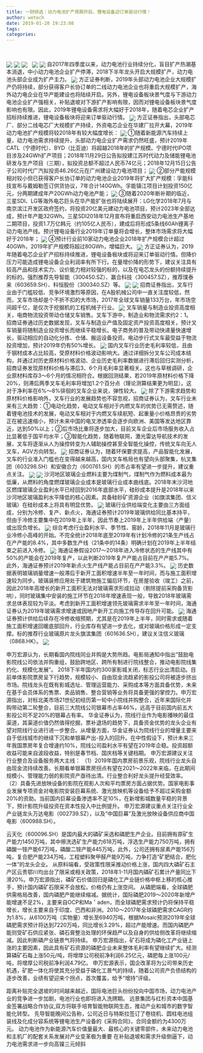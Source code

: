 ```yaml
---
title: 一财研选｜动力电池扩产周期开启，锂电设备迎订单驱动行情！
author: wetech
date: 2019-01-20 19:23:08
tags: 
categories: 
---
```

 
<!-- more -->
<img align="center" border="0" src="https://imgcdn.yicai.com/uppics/images/2019/01/76b07773a718ca255d3a0965a100eb93.jpg" />
<img align="center" border="0" src="https://imgcdn.yicai.com/uppics/images/2019/01/e0dc3f4536fd745ac754c781426d1f40.jpg" />

<img align="center" border="0" src="https://imgcdn.yicai.com/uppics/images/2019/01/e67af3cb6f613e82742f1ccd9cdb038f.jpg" />
 
<img align="center" border="0" src="https://imgcdn.yicai.com/uppics/images/2019/01/c33aca67f9056c12d63ba7d39d7325b8.jpg" />

<img align="center" border="0" src="https://imgcdn.yicai.com/uppics/images/2019/01/890f9abe8e9ad0eb439d37bbdf58a1c5.jpg" />
自2017年四季度以来，动力电池行业持续分化，盲目扩产热潮基本消退，中小动力电池企业扩产停滞，2018下半年龙头开启大规模扩产，动力电池头部企业成为扩产主力。
<img align="center" border="0" src="https://imgcdn.yicai.com/uppics/images/2019/01/e3b250dfcf835fd20dd55085d9e0023f.jpg" />
方正证券判断，2019年头部动力电池企业大规模扩产仍将持续，部分获得客户长协订单的二线动力电池企业也将重启大规模扩产，海外动力电企业在华产能建设也将陆续开启。另外，锂电设备板块景气度与下游动力电池企业扩产强相关，补贴退坡对下游扩产影响有限，因而对锂电设备板块景气度影响也有限。因此，2019年锂电设备需求将大幅好于2018年，随着电芯企业扩产招标持续推进，锂电设备板块将迎来订单驱动行情。
<img align="center" border="0" src="https://imgcdn.yicai.com/uppics/images/2019/01/65685efc7b6d006be53dd02ebf457843.jpg" />
方正证券指出，头部电芯厂、部分二线电芯厂大规模扩产持续，外资电芯企业在华建厂拉开大幕，2019年动力电池扩产规模将较2018年有较大幅度增长：
<img align="center" border="0" src="https://imgcdn.yicai.com/uppics/images/2019/01/74f7a9ed12ce13149d680da60a5b30e2.jpg" />
①随着新能源汽车持续上量，动力电池需求持续提升，头部动力电企业扩产需求仍然旺盛，预计2019年CATL（宁德时代）、BYD（比亚迪）将超越2018年的扩产规模。宁德时代IPO项目涉及24GWh扩产项目；2018年11月29日公告拟投建江苏时代动力及储能锂电池研发与生产项目（三期），拟投资总额不超过人民币74亿元；2018年12月15日公告子公司时代广汽拟投资46.26亿元在广州建设动力电池项目；
<img align="center" border="0" src="https://imgcdn.yicai.com/uppics/images/2019/01/056af169cc0f965bcd5ca5e5f81821b3.jpg" />
②部分产能规模相对较小但已获得客户长协订单的动力电池企业2019年将扩大扩产规模：孚能科技宣布与戴姆勒签订供货协议，7年合计140GWh。孚能镇江项目计划投资150亿元，分两期建成年产20GWh动力电池产能；
<img align="center" border="0" src="https://imgcdn.yicai.com/uppics/images/2019/01/be3fe5b84bb8fd22353131070740a473.jpg" />
③随着2020年断补期的临近，三星SDI、LG等海外电芯巨头在华产能扩张也将陆续展开：LG化学2018年7月与南京滨江开发区政府签约，将投资20亿美元建动力电池项目，预计2023年全部达成，预计年产能32GWh。三星SDI2018年12月宣布将重启西安动力电池生产基地二期项目，投资1.7万亿韩元（约105亿人民币），建成后将形成5条线60Ah锂离子动力电池产线。预计锂电设备行业2019年订单量将会增长，整体市场需求将大幅好于2018年；
<img align="center" border="0" src="https://imgcdn.yicai.com/uppics/images/2019/01/2c89ccf7fd283f2d85c6e245f4461930.jpg" />
④预计行业前10家动力电池企业2018年扩产规模合计超过40GWh，2019年扩产规模将超过80GWh，增幅巨大。
<img align="center" border="0" src="https://imgcdn.yicai.com/uppics/images/2019/01/2c89ccf7fd283f2d85c6e245f4461930.jpg" />
方正证券认为，2019年随着电芯企业扩产招标持续推进，锂电设备板块或将迎来订单驱动行情。但降价压力可能造成锂电设备企业利润率有所下行。在量增价降的形势下，建议关注具有较高产品和技术实力、议价能力相对较强的标的，以及在电芯龙头的份额持续提升的标的。强烈推荐先导智能（300450.SZ）、赢合科技（300457.SZ），推荐璞泰来（603659.SH）、科恒股份（300340.SZ）等。
<img align="center" border="0" src="https://imgcdn.yicai.com/uppics/images/2019/01/3ab7d2c8b6b5bb76395b33a6e66586f2.jpg" />

<img align="center" border="0" src="https://imgcdn.yicai.com/uppics/images/2019/01/64667264cce167c357c81609010f3505.jpg" />
招商证券指出，叉车行业由于门槛较低、竞争环境激烈等原因，在A股机械公司中一直关注度较低，然而，叉车市场却是个不折不扣的大市场，2017年全球叉车销量133万台，年市场空间超千亿，是仅次于挖掘机的工程机械子行业。
<img align="center" border="0" src="https://imgcdn.yicai.com/uppics/images/2019/01/c8322b6117d83b38ddc35fed18073a42.jpg" />
叉车销量与制造业投资高度相关，电商物流投资带动仓储叉车销售。叉车下游中，制造业和物流需求约2：1。招商证券通过历史数据发现，叉车与制造业产值及固定资产投资高度相关，预计叉车销量将随制造业投资增长而继续平稳增长。电子商务的普及带动快递量快速增长，驱动相应的自动化分拣、仓储、搬运设备投资。电动步行式叉车最受益于物流投资增加，预计2019年仍有50%增长。
<img align="center" border="0" src="https://imgcdn.yicai.com/uppics/images/2019/01/3bbf33b3bc6352251632079bed44e28d.jpg" />
国内叉车行业历史毛利率较低，且由于钢材成本占比较高，受原材料价格波动影响大。通过详细拆分叉车公司成本结构，并通过对历史原材料价格波动、企业历史毛利率数据进行滞后回归实测分析，招商证券发现原材料价格与滞后3、6个月毛利率显著相关。这也与草根调研，企业原材料库存3～6个月的情况相符合。根据回测结果，若2019年原材料价格下降20%，则滞后两季叉车毛利率将增加1.2个百分点（理论测算结果更为明显）。这对于净利率在6%～8%徘徊的叉车企业来说，弹性较大。
<img align="center" border="0" src="https://imgcdn.yicai.com/uppics/images/2019/01/72bc38298b5a6947f0e57250de9bb102.jpg" />
除了下游需求趋势和原材料价格影响外，叉车行业的发展趋势也不容忽视，招商证券认为，叉车行业未来有三大趋势：①电动化趋势，电动叉车相对于内燃叉车的优势已无需赘述，随着锂电池技术的发展，电动叉车相对于内燃叉车续航短、起重量小价格昂贵的劣势正在被迅速缩小，预计未来中国的电叉渗透率会逐步向欧洲、美国等发达地区靠近，达到50%以上；②后市场比重将逐步加大，目前叉车企业后市场服务收入占比显著低于国平均水平；③智能化趋势，随着物联网，激光雷达导航技术的发展，叉车将逐渐从人为操控转变为人辅助操控甚至全智能化操控，传统叉车向无人叉车，AGV方向转型。
<img align="center" border="0" src="https://imgcdn.yicai.com/uppics/images/2019/01/d83f0c34bf0f0fc3fd77e0f15130cd93.jpg" />
招商证券认为，随着环保要求提高，产品智能化发展，叉车的行业准入门槛也在变得越来越高，国内叉车格局也有望向头部聚集，杭叉集团（603298.SH）和安徽合力（600761.SH）的市占率有望进一步提升，建议重点关注。
<img align="center" border="0" src="https://imgcdn.yicai.com/uppics/images/2019/01/11294257d9e7c295f1c468901656c380.jpg" />

<img align="center" border="0" src="https://imgcdn.yicai.com/uppics/images/2019/01/1c0cec822ef0c4861c31d2de09f64ee8.jpg" />
沙河地区玻璃企业燃料主要为煤制气，煤制气作为燃料成本最为低廉，从燃料的角度燃煤玻璃企业成本是玻璃行业成本曲线底。2018年末沙河地区燃煤玻璃企业盈利水平已经回到2016年底部水平，硅砂成本提升是2018年以来沙河地区玻璃盈利水平降低的核心因素。具备硅砂矿资源企业（如旗滨集团、信义玻璃）在硅砂成本上将具有明显优势。
<img align="center" border="0" src="https://imgcdn.yicai.com/uppics/images/2019/01/e215ec71fff2dfaca9e3558fda83367d.jpg" />
玻璃行业供给端变化主要由三方面组成，分别为冷修、复产、新点火，海通证券预计2019年玻璃供给同比基本持平，但由于冷修主要集中在2019年上半年，因此节奏上2019年上半年供给端（产量）或出现负增长。
<img align="center" border="0" src="https://imgcdn.yicai.com/uppics/images/2019/01/c1b875eb077d1dfe1c6a14e9281567a9.jpg" />
综合考虑行业盈利水平、季节性、窑龄，2018年11月是玻璃行业冷修小高峰的开始。不完全统计2018年底至2019年有计划冷修的21条生产线占在产产能的8.4%，其中多数生产线（21条中的14条）明确计划在2019年上半年结束之前进入冷修。
<img align="center" border="0" src="https://imgcdn.yicai.com/uppics/images/2019/01/01193dda8a967955c679ca2f09a5cf99.jpg" />
海通证券假设2017～2018年进入冷修状态的生产线其中有50%的产能会在2019年复产，以此判断2019年复产产能占目前在产产能5.7%。此外，海通证券预计2019年新点火生产线产能占目前在产产能3.3%。
<img align="center" border="0" src="https://imgcdn.yicai.com/uppics/images/2019/01/73a3bade9216f133756bc423dd8a5d47.jpg" />
历史数据表明玻璃销量增速一般滞后于新开工面积增速半年至一年时间，而与施工面积增速较为同步。玻璃装修应用处于建筑物施工偏后环节，在房屋验收（竣工）之前，因此2018年高增长的新开工面积无法对玻璃需求形成拉动（剔除提前采购备货影响），同时玻璃集中安装的施工环节在2018年增速表现一般，导致2018年玻璃需求总体表现较为平淡。考虑到新开工面积增速领先玻璃需求半年至一年时间，海通证券认为2019年玻璃需求增速或因地产新开工向施工传导存在回升可能。
<img align="center" border="0" src="https://imgcdn.yicai.com/uppics/images/2019/01/e9fafac571554e6185a7f1a671263887.jpg" />
海通证券预计供给后续存在冷修收缩预期，尤其是在2019年上半年，同时需求或随着施工面积增速回暖底部回升，行业库存有望进一步去化，或对玻璃价格形成一定支撑。标的推荐行业玻璃原片龙头旗滨集团（601636.SH），建议关注信义玻璃（0868.HK）。
<img align="center" border="0" src="https://imgcdn.yicai.com/uppics/images/2019/01/f4a1f95dbf3ee0ca6cd0db2a15be4ff4.jpg" />

申万宏源认为，长期看国内院线同业并购是大势所趋。电影局通知中指出“鼓励电影院线公司依法并购重组，鼓励跨地区、跨所有制进行院线整合，推动电影院线集约化、规模化发展”。
2018下半年国内约300家影城关闭，标志行业出清启动。目前单体影院票房呈下行趋势，规模较小、自由现金流趋紧的影投公司将被逐步挤出市场。院线龙头在既有影城选址、管理运营能力、采购成本等方面具备优势，未来在基于会员体系的售票、卖品销售、整合营销等业务将具备更强的掌控力。申万宏源指出，对标北美市场21世纪初经历第一轮中小院线并购整合，近年来国际化并购带动第二轮整合，目前三大院线公司银幕市占率46%，远高于目前国内前五大影投公司不足20%的银幕占有率。
华金证券认为，院线行业作为电影播映的最佳渠道，其渠道价值仍然值得挖掘，票补退场的趋势下，具备资金优势的龙头企业有望对院线行业进行进一步整合。从增量方面，华金证券认为院线行业的增量主要来自于低线城市的继续下沉和单银幕产出-投入的回升。在中性假设下，预计未来三年我国票房年复合增速约10%，院线公司盈利水平有望在2019年企稳。投资超额收益可能来自波段收益，特别是春节档、国庆档等关键档期。
申万宏源建议关注行业整合及设备服务两大主线：
（1）2019年国内票房前景乐观，院线行业龙头自由现金流持续改善。长期看单银幕票房拐点有望在2021～2022年来临，在此期间规模小、管理能力弱的影院资产亟待出清。行业整合利好龙头提升经营效率。
（2）具备先进放映设备的影院在观影人次和平均票房方面占据优势。国家电影事业发展专项资金对电影院安装巨幕系统、激光放映机等设备给予不超过采购金额20%的资助。当前国内巨幕设备渗透率不足10%，在新增影城数量平稳的背景下，预计影院升级投资在资本性投入中比例提升。
申万宏源建议重点关注行业全产业链龙头万达电影（002739.SZ），以及“中国巨幕”及激光放映设备供应商中国电影（600988.SH）。

云天化（600096.SH）是国内最大的磷矿采选和磷肥生产企业。目前拥有原矿生产能力1450万吨，其中擦洗选矿生产能力618万吨，浮选生产能力750万吨，拥有磷酸一铵产能67万吨，磷酸二铵产能445万吨，此外，公司还拥有尿素产能156万吨，复合肥产能234万吨，工程塑料聚甲醛产能9万吨，力争打造“矿肥结合，肥化一体”的龙头企业。
从原料端看，受政策性限采推动价格上涨，国内四大磷矿石主产区云贵鄂川均出台了限采或相关政策，2018年1-11月国内磷矿石累计产量同比下滑20%。申万宏源指出，磷矿石价值回归是磷化工产业链价格中枢上移的核心推手，预计国内磷矿石限采不会放松，价格仍有上涨空间。
从磷肥端看，全球磷肥供需格局改善，国内磷肥产能继续缩减。据统计，国际磷肥2019～2020年新增产能增速不足2%，主要来自OCP和Ma＇aden，而全球磷肥需求预计仍将保持平稳增长，增长主要来自于印度、巴西和非洲。2010～2017年全球磷肥需求CAGR约为1.8%，从6100万吨（实物量）增长至6940万吨，根据Mosaic预测2019年全球磷肥需求预计将达到7220万吨，同比增长3.29%，超过产能增速。而国内磷肥产能则受矿石供应紧张、磷石膏整治处理的环保趋严以及自身的供给侧改革将继续缩减。因此判断磷产业链景气将持续。
申万宏源指出，矿石将成为磷化工产业链上涨的主要因素，因此具有矿石资源的磷肥企业未来整体毛利率有望继续扩大。经测算磷矿石每上涨50元/吨，将增厚公司税前净利润6.25亿元，磷肥每上涨100元/吨，将增厚公司税前净利润4.79亿。
申万宏源表示，国企改革将为公司带来历史机遇，矿肥一体化将使其充分受益于磷化工景气的持续，随着公司资产负债结构的逐步改善，业绩有望迎来个拐点，首次覆盖，给予“增持”评级。
 
 
 
 
距离补贴完全退坡的时间越来越近，国际电池巨头纷纷投向中国市场，动力电池产业的竞争进一步加剧，电池行业也即将进入洗牌期。
远景集团与红杉资本中国基金签署战略合作协议,双方将联手培育智能物联网生态，推动产业和城市的数字智能化转型。
先导智能晚间公告称，公司近日与特斯拉签订了卷绕机、圆柱电池组装线及化成分容系统等锂电池生产设备的《采购合同》，合同金额约为4300万元。
动力电池作为新能源汽车价值量最大、最核心的关键零部件，未来动力电池和主机厂的配套关系发展对产业变革极为重要
在补贴退坡和需求升级倒逼下，动力电池需求进一步向高镍三元倾斜
